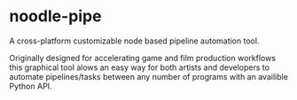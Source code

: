 # noodle-pipe
A cross-platform customizable node based pipeline automation tool.

Originally designed for accelerating game and film production workflows this graphical tool alows an easy way for both artists and developers to automate pipelines/tasks between any number of programs with an availible Python API.
